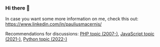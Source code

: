 ### Hi there 👋

In case you want some more information on me, check this out: https://www.linkedin.com/in/pauliusmacernis/ <!-- https://pauliusmacernis.github.io/ -->

Recommendations for discussions: [PHP topic (2007-)](https://github.com/topics/php), [JavaScript topic (2021-)](https://github.com/topics/javascript), [Python topic (2022-)](https://github.com/topics/python) <!--/ [Python bugs](https://github.com/search?l=Python&q=label%3Abug+state%3Aopen&ref=advsearch&type=Issues)-->

<!-- <img align="center" src="https://github-readme-stats.vercel.app/api/?username=PauliusMacernis&count_private=true&show_icons=true&theme=algolia" /> -->
  
  
<!--<img align="center" src="https://github-readme-stats.vercel.app/api/top-langs/?username=PauliusMacernis&layout=compact&theme=algolia&langs_count=7&hide=Ruby,Puppet,Pascal,Vim Script,Batchfile,Vue,ApacheConf" />-->
  
  
<!--<img src="https://visitor-badge.glitch.me/badge?page_id=PauliusMacernis.PauliusMacernis" title="Since May 16th, 2022" />-->

<!--
**PauliusMacernis/PauliusMacernis** is a ✨ _special_ ✨ repository because its `README.md` (this file) appears on your GitHub profile.

Here are some ideas to get you started:

- 🔭 I’m currently working on ...
- 🌱 I’m currently learning ...
- 👯 I’m looking to collaborate on ...
- 🤔 I’m looking for help with ...
- 💬 Ask me about ...
- 📫 How to reach me: ...
- 😄 Pronouns: ...
- ⚡ Fun fact: ...
-->
